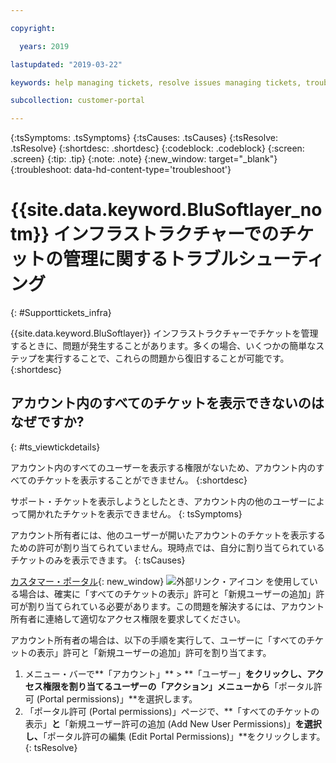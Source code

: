 ```yaml
---

copyright:

  years: 2019

lastupdated: "2019-03-22"

keywords: help managing tickets, resolve issues managing tickets, trouble working with tickets

subcollection: customer-portal

---
```



{:tsSymptoms: .tsSymptoms}
{:tsCauses: .tsCauses}
{:tsResolve: .tsResolve}
{:shortdesc: .shortdesc}
{:codeblock: .codeblock}
{:screen: .screen}
{:tip: .tip}
{:note: .note}
{:new_window: target="_blank"}
{:troubleshoot: data-hd-content-type='troubleshoot'}


# {{site.data.keyword.BluSoftlayer_notm}} インフラストラクチャーでのチケットの管理に関するトラブルシューティング
{: #Supporttickets_infra}

{{site.data.keyword.BluSoftlayer}} インフラストラクチャーでチケットを管理するときに、問題が発生することがあります。多くの場合、いくつかの簡単なステップを実行することで、これらの問題から復旧することが可能です。
{:shortdesc}

## アカウント内のすべてのチケットを表示できないのはなぜですか?
{: #ts_viewtickdetails}

アカウント内のすべてのユーザーを表示する権限がないため、アカウント内のすべてのチケットを表示することができません。
{:shortdesc}

サポート・チケットを表示しようとしたとき、アカウント内の他のユーザーによって開かれたチケットを表示できません。
{: tsSymptoms}

アカウント所有者には、他のユーザーが開いたアカウントのチケットを表示するための許可が割り当てられていません。現時点では、自分に割り当てられているチケットのみを表示できます。
{: tsCauses}
 
[カスタマー・ポータル](control.softlayer.com){: new_window} ![外部リンク・アイコン](../icons/launch-glyph.svg "外部リンク・アイコン") を使用している場合は、確実に「すべてのチケットの表示」許可と「新規ユーザーの追加」許可が割り当てられている必要があります。この問題を解決するには、アカウント所有者に連絡して適切なアクセス権限を要求してください。 

アカウント所有者の場合は、以下の手順を実行して、ユーザーに「すべてのチケットの表示」許可と「新規ユーザーの追加」許可を割り当てます。 

1. メニュー・バーで**「アカウント」** &gt; **「ユーザー」**をクリックし、アクセス権限を割り当てるユーザーの「アクション」メニューから**「ポータル許可 (Portal permissions)」**を選択します。 
2. 「ポータル許可 (Portal permissions)」ページで、**「すべてのチケットの表示」**と**「新規ユーザー許可の追加 (Add New User Permissions)」**を選択し、**「ポータル許可の編集 (Edit Portal Permissions)」**をクリックします。
{: tsResolve}

